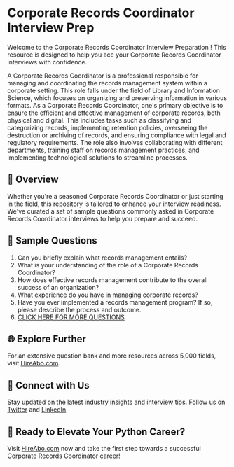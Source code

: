 # Corporate Records Coordinator Interview Prep

Welcome to the Corporate Records Coordinator Interview Preparation ! This resource is designed to help you ace your Corporate Records Coordinator interviews with confidence.

A Corporate Records Coordinator is a professional responsible for managing and coordinating the records management system within a corporate setting. This role falls under the field of Library and Information Science, which focuses on organizing and preserving information in various formats. As a Corporate Records Coordinator, one's primary objective is to ensure the efficient and effective management of corporate records, both physical and digital. This includes tasks such as classifying and categorizing records, implementing retention policies, overseeing the destruction or archiving of records, and ensuring compliance with legal and regulatory requirements. The role also involves collaborating with different departments, training staff on records management practices, and implementing technological solutions to streamline processes.

## 🚀 Overview

Whether you're a seasoned Corporate Records Coordinator or just starting in the field, this repository is tailored to enhance your interview readiness. We've curated a set of sample questions commonly asked in Corporate Records Coordinator interviews to help you prepare and succeed.

## 📝 Sample Questions

1. Can you briefly explain what records management entails?
2. What is your understanding of the role of a Corporate Records Coordinator?
3. How does effective records management contribute to the overall success of an organization?
4. What experience do you have in managing corporate records?
5. Have you ever implemented a records management program? If so, please describe the process and outcome.
6. [CLICK HERE FOR MORE QUESTIONS](https://hireabo.com/job/18_3_47/Corporate%20Records%20Coordinator)

## 🌐 Explore Further

For an extensive question bank and more resources across 5,000 fields, visit [HireAbo.com](https://www.hireabo.com).

## 📱 Connect with Us

Stay updated on the latest industry insights and interview tips. Follow us on [Twitter](https://twitter.com/hireabo) and [LinkedIn](https://www.linkedin.com/in/hire-abo-3609972a8/).

## 🚀 Ready to Elevate Your Python Career?

Visit [HireAbo.com](https://www.hireabo.com) now and take the first step towards a successful Corporate Records Coordinator career!